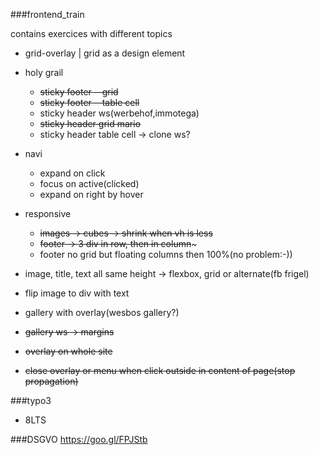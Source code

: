 ###frontend_train

contains exercices with different topics

 * grid-overlay | grid as a design element
 * holy grail
    * ~~sticky footer --grid~~
    * ~~sticky footer --table cell~~
    * sticky header ws(werbehof,immotega)
    * ~~sticky header grid mario~~
    * sticky header table cell -> clone ws?
 
 * navi
    * expand on click
    * focus on active(clicked)
    * expand on right by hover
 * responsive 
    * ~~images -> cubes -> shrink when vh is less~~
    * ~~footer -> 3 div in row, then in column~~~
    * footer no grid but floating columns then 100%(no problem:-))
 * image, title, text all same height -> flexbox, grid or alternate(fb frigel)
 * flip image to div with text
 * gallery with overlay(wesbos gallery?)
 * ~~gallery ws -> margins~~
 * ~~overlay on whole site~~
 * ~~close overlay or menu when click outside in content of page(stop propagation)~~
 
 
###typo3
  * 8LTS
  
###DSGVO
https://goo.gl/FPJStb
